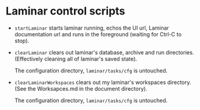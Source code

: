 # Laminar control scripts

- `startLaminar` starts laminar running, echos the UI url, Laminar 
  documentation url and runs in the foreground (waiting for Ctrl-C to 
  stop). 

- `clearLaminar` clears out laminar's database, archive and run 
  directories. (Effectively cleaning all of laminar's saved state). 

  The configuration directory, `laminar/tasks/cfg` is untouched.

- `clearLaminarWorkspaces` clears out my laminar's workspaces 
  directory. (See the Worksapces.md in the document directory).

  The configuration directory, `laminar/tasks/cfg` is untouched.

